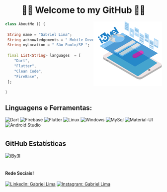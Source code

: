 <h1 align="center">
	🚀📱 Welcome to my GitHub 📱🚀
</h1>


<img align="right" width="220" src="https://github.com/iBy3l/iBy3l/blob/main/git.png" />

```dart 
class AboutMe () {

 String name = "Gabriel Lima";
 String acknowledgements = " Mobile Developer 📱 ";
 String myLocation = " São Paulo/SP ";
 
 final List<String> languages  = [
    "Dart", 
    "Flutter", 
    "Clean Code", 
    "FireBase",
 ];

}
```

## **Linguagens e Ferramentas:**  

![Dart](https://img.shields.io/badge/Dart-0175C2?style=for-the-badge&logo=dart&logoColor=white)
![Firebase](https://img.shields.io/badge/Firebase-F29D0C?style=for-the-badge&logo=firebase&logoColor=white)
![Flutter](https://img.shields.io/badge/Flutter-02569B?style=for-the-badge&logo=flutter&logoColor=white)
![Linux](https://img.shields.io/badge/Linux-E34F26?style=for-the-badge&logo=linux&logoColor=black)
![Windows](https://img.shields.io/badge/Windows-017AD7?style=for-the-badge&logo=windows&logoColor=white)
![MySql](https://img.shields.io/badge/MySQL-00000F?style=for-the-badge&logo=mysql&logoColor=white)
![Material-UI](https://img.shields.io/badge/Material--UI-0081CB?style=for-the-badge&logo=material-ui&logoColor=white)
![Android Studio](https://img.shields.io/badge/Android_Studio-3DDC84?style=for-the-badge&logo=android-studio&logoColor=white)

<h1>
</h1>

## **GitHub Estatísticas**

[![iBy3l](https://github-readme-stats.vercel.app/api/top-langs/?username=iby3l&hide=html&layout=compact&theme=gruvbox)](https://github.com/anuraghazra/github-readme-stats)

<h1>
	</h1>



#### Rede Sociais!

[![Linkedin: Gabriel Lima](https://img.shields.io/badge/-Gabriel-blue?style=flat-square&logo=Linkedin&logoColor=white&link=LINK-DO-SEU-LINKEDIN)](https://www.linkedin.com/in/gabriellima-flutter/)
[![Instagram: Gabriel Lima](https://img.shields.io/badge/-Gabriel-DF0174?style=flat-square&logo=instagram&logoColor=white&link=LINK-DO-SEU-INSTAGRAM)](https://www.instagram.com/iby3l/)






